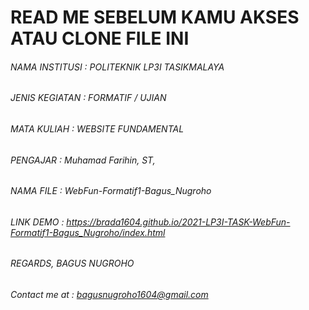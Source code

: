 # __READ ME SEBELUM KAMU AKSES ATAU CLONE FILE INI__
###### NAMA INSTITUSI 	: POLITEKNIK LP3I TASIKMALAYA
###### JENIS KEGIATAN 	: FORMATIF / UJIAN
###### MATA KULIAH    	: WEBSITE FUNDAMENTAL
###### PENGAJAR       	: Muhamad Farihin, ST, 
###### NAMA FILE      	: WebFun-Formatif1-Bagus_Nugroho
###### LINK DEMO        : https://brada1604.github.io/2021-LP3I-TASK-WebFun-Formatif1-Bagus_Nugroho/index.html


###### REGARDS, BAGUS NUGROHO
###### Contact me at : bagusnugroho1604@gmail.com
